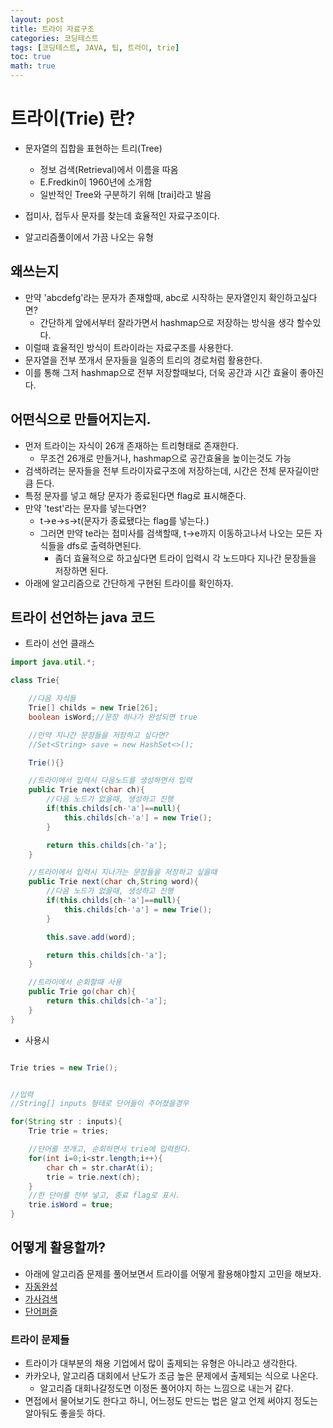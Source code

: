 ```yaml
---
layout: post
title: 트라이 자료구조
categories: 코딩테스트
tags: [코딩테스트, JAVA, 팁, 트라이, trie]
toc: true
math: true
---
```


# 트라이(Trie) 란?

- 문자열의 집합을 표현하는 트리(Tree)

  - 정보 검색(Retrieval)에서 이름을 따옴
  - E.Fredkin이 1960년에 소개함
  - 일반적인 Tree와 구분하기 위해 [trai]라고 발음

- 접미사, 접두사 문자를 찾는데 효율적인 자료구조이다.
- 알고리즘풀이에서 가끔 나오는 유형

## 왜쓰는지

- 만약 'abcdefg'라는 문자가 존재할때, abc로 시작하는 문자열인지 확인하고싶다면?
  - 간단하게 앞에서부터 잘라가면서 hashmap으로 저장하는 방식을 생각 할수있다.
- 이럴때 효율적인 방식이 트라이라는 자료구조를 사용한다.
- 문자열을 전부 쪼개서 문자들을 일종의 트리의 경로처럼 활용한다.
- 이를 통해 그저 hashmap으로 전부 저장할때보다, 더욱 공간과 시간 효율이 좋아진다.

## 어떤식으로 만들어지는지.

- 먼저 트라이는 자식이 26개 존재하는 트리형태로 존재한다.
  - 무조건 26개로 만들거나, hashmap으로 공간효율을 높이는것도 가능
- 검색하려는 문자들을 전부 트라이자료구조에 저장하는데, 시간은 전체 문자길이만큼 든다.
- 특정 문자를 넣고 해당 문자가 종료된다면 flag로 표시해준다.
- 만약 'test'라는 문자를 넣는다면?
  - t->e->s->t(문자가 종료됐다는 flag를 넣는다.)
  - 그러면 만약 te라는 접미사를 검색할때, t->e까지 이동하고나서 나오는 모든 자식들을 dfs로 출력하면된다.
    - 좀더 효율적으로 하고싶다면 트라이 입력시 각 노드마다 지나간 문장들을 저장하면 된다.
- 아래에 알고리즘으로 간단하게 구현된 트라이를 확인하자.

## 트라이 선언하는 java 코드

- 트라이 선언 클래스

```java
import java.util.*;

class Trie{

    //다음 자식들
    Trie[] childs = new Trie[26];
    boolean isWord;//문장 하나가 완성되면 true

    //만약 지나간 문장들을 저장하고 싶다면?
    //Set<String> save = new HashSet<>();

    Trie(){}

    //트라이에서 입력시 다음노드를 생성하면서 입력
    public Trie next(char ch){
        //다음 노드가 없을때, 생성하고 진행
        if(this.childs[ch-'a']==null){
            this.childs[ch-'a'] = new Trie();
        }

        return this.childs[ch-'a'];
    }

    //트라이에서 입력시 지나가는 문장들을 저장하고 싶을때
    public Trie next(char ch,String word){
        //다음 노드가 없을때, 생성하고 진행
        if(this.childs[ch-'a']==null){
            this.childs[ch-'a'] = new Trie();
        }

        this.save.add(word);

        return this.childs[ch-'a'];
    }

    //트라이에서 순회할때 사용
    public Trie go(char ch){
        return this.childs[ch-'a'];
    }
}
```

- 사용시

```java

Trie tries = new Trie();


//입력
//String[] inputs 형태로 단어들이 주어졌을경우

for(String str : inputs){
    Trie trie = tries;

    //단어를 쪼개고, 순회하면서 trie에 입력한다.
    for(int i=0;i<str.length;i++){
        char ch = str.charAt(i);
        trie = trie.next(ch);
    }
    //한 단어를 전부 넣고, 종료 flag로 표시.
    trie.isWord = true;
}

```

## 어떻게 활용할까?

- 아래에 알고리즘 문제를 풀어보면서 트라이를 어떻게 활용해야할지 고민을 해보자.
- [자동완성](https://school.programmers.co.kr/learn/courses/30/lessons/17685)
- [가사검색](https://school.programmers.co.kr/learn/courses/30/lessons/60060)
- [단어퍼즐](https://school.programmers.co.kr/learn/courses/30/lessons/12983)

### 트라이 문제들

- 트라이가 대부분의 채용 기업에서 많이 출제되는 유형은 아니라고 생각한다.
- 카카오나, 알고리즘 대회에서 난도가 조금 높은 문제에서 출제되는 식으로 나온다.
  - 알고리즘 대회나갈정도면 이정돈 풀어야지 하는 느낌으로 내는거 같다.
- 면접에서 물어보기도 한다고 하니, 어느정도 만드는 법은 알고 언제 써야지 정도는 알아둬도 좋을듯 하다.
